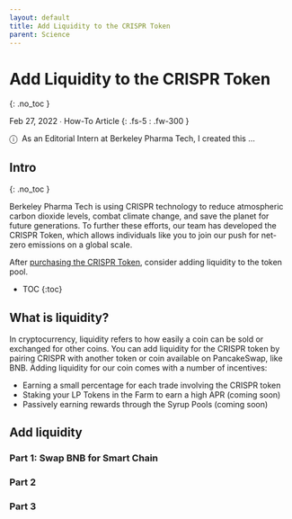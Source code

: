 ```yaml
---
layout: default
title: Add Liquidity to the CRISPR Token
parent: Science
---
```


# Add Liquidity to the CRISPR Token
{: .no_toc }

Feb 27, 2022 ∙ How-To Article
{: .fs-5 : .fw-300 }

<span class="icon">&#9432;</span>&nbsp;&nbsp;As an Editorial Intern at Berkeley Pharma Tech, I created this ...

## Intro
{: .no_toc }

Berkeley Pharma Tech is using CRISPR technology to reduce atmospheric carbon dioxide levels, combat climate change, and save the planet for future generations. To further these efforts, our team has developed the CRISPR Token, which allows individuals like you to join our push for net-zero emissions on a global scale.

After [purchasing the CRISPR Token](link), consider adding liquidity to the token pool.

- TOC
{:toc} 

## What is liquidity?

In cryptocurrency, liquidity refers to how easily a coin can be sold or exchanged for other coins. You can add liquidity for the CRISPR token by pairing CRISPR with another token or coin available on PancakeSwap, like BNB. Adding liquidity for our coin comes with a number of incentives:

- Earning a small percentage for each trade involving the CRISPR token
- Staking your LP Tokens in the Farm to earn a high APR (coming soon)
- Passively earning rewards through the Syrup Pools (coming soon)

## Add liquidity 

### Part 1: Swap BNB for Smart Chain

### Part 2

### Part 3

